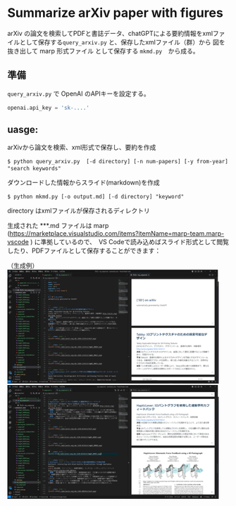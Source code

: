# Summarize arXiv paper with figures

arXiv の論文を検索してPDFと書誌データ、chatGPTによる要約情報をxmlファイルとして保存する`query_arxiv.py` と、保存したxmlファイル（群）から 図を抜き出して marp 形式ファイル として保存する `mkmd.py`　から成る。

## 準備

`query_arxiv.py` で OpenAI のAPIキーを設定する。
```python
openai.api_key = 'sk-....'
```

## uasge:

arXivから論文を検索、xml形式で保存し、要約を作成
```console
$ python query_arxiv.py  [-d directory] [-n num-papers] [-y from-year] "search keywords"  
```

ダウンロードした情報からスライド(markdown)を作成
```
$ python mkmd.py [-o output.md] [-d directory] "keyword"
```

directory はxmlファイルが保存されるディレクトリ

生成された ***.md ファイルは marp (https://marketplace.visualstudio.com/items?itemName=marp-team.marp-vscode ) に準拠しているので、　VS Codeで読み込めばスライド形式として閲覧したり、PDFファイルとして保存することができます：

（生成例）
<img src="./img0.png" width="480">
<img src="./img1.png" width="480">



